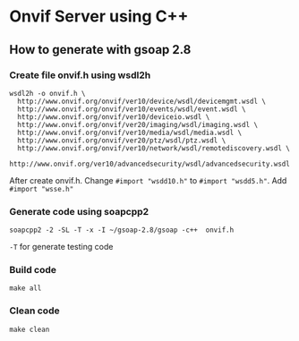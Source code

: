 # Onvif Server using C++

## How to generate with gsoap 2.8

### Create file onvif.h using wsdl2h
```
wsdl2h -o onvif.h \
  http://www.onvif.org/onvif/ver10/device/wsdl/devicemgmt.wsdl \
  http://www.onvif.org/onvif/ver10/events/wsdl/event.wsdl \
  http://www.onvif.org/onvif/ver10/deviceio.wsdl \
  http://www.onvif.org/onvif/ver20/imaging/wsdl/imaging.wsdl \
  http://www.onvif.org/onvif/ver10/media/wsdl/media.wsdl \
  http://www.onvif.org/onvif/ver20/ptz/wsdl/ptz.wsdl \
  http://www.onvif.org/onvif/ver10/network/wsdl/remotediscovery.wsdl \
  http://www.onvif.org/ver10/advancedsecurity/wsdl/advancedsecurity.wsdl
```
After create onvif.h. Change `#import "wsdd10.h"` to `#import "wsdd5.h"`. Add `#import "wsse.h"`

### Generate code using soapcpp2
```
soapcpp2 -2 -SL -T -x -I ~/gsoap-2.8/gsoap -c++  onvif.h
```
`-T` for generate testing code


### Build code
```
make all
```

### Clean code
```
make clean
```